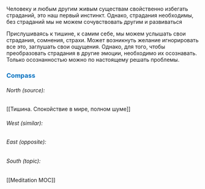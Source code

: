 Человеку и любым другим живым существам свойственно избегать страданий, это наш первый инстинкт. Однако, страдания необходимы, без страданий мы не можем сочувствовать другим и развиваться

Прислушиваясь к тишине, к самим себе, мы можем услышать свои страдания, сомнения, страхи. Может возникнуть желание игнорировать все это, заглушать свои ощущения. Однако, для того, чтобы преобразовать страдания в другие эмоции, необходимо их осознавать. Только осознанностью можно по настоящему решать проблемы.





### <span style="color:#0070c0">Compass</span>
###### North (source):
[[Тишина. Спокойствие в мире, полном шуме]]

###### West (similar):


###### East (opposite):


###### South (topic):
[[Meditation MOC]]

